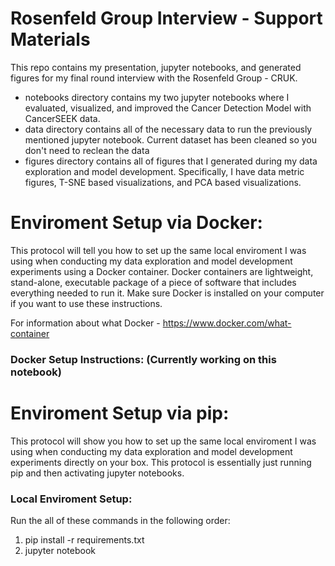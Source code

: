 # Rosenfeld Group Interview - Support Materials

This repo contains my presentation, jupyter notebooks, and generated figures for my final round interview with the Rosenfeld Group - CRUK. 

- notebooks directory contains my two jupyter notebooks where I evaluated, visualized, and improved the Cancer Detection Model with CancerSEEK data. 
- data directory contains all of the necessary data to run the previously mentioned jupyter notebook. Current dataset has been cleaned so you don't need to reclean the data
- figures directory contains all of figures that I generated during my data exploration and model development. Specifically, I have data metric figures, T-SNE based visualizations, and PCA based visualizations.

# Enviroment Setup via Docker:

This protocol will tell you how to set up the same local enviroment I was using when conducting my data exploration and model development experiments using a Docker container. Docker containers are lightweight, stand-alone, executable package of a piece of software that includes everything needed to run it. Make sure Docker is installed on your computer if you want to use these instructions.

For information about what Docker - https://www.docker.com/what-container

### Docker Setup Instructions: (Currently working on this notebook)
    
# Enviroment Setup via pip:

This protocol will show you how to set up the same local enviroment I was using when conducting my data exploration and model development experiments directly on your box. This protocol is essentially just running pip and then activating jupyter notebooks.

### Local Enviroment Setup:
Run the all of these commands in the following order:

1) pip install -r requirements.txt
2) jupyter notebook